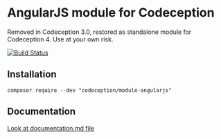 # AngularJS module for Codeception

Removed in Codeception 3.0, restored as standalone module for Codeception 4.
Use at your own risk.

[![Build Status](https://travis-ci.org/Codeception/module-angularjs.svg?branch=master)](https://travis-ci.org/Codeception/module-angularjs)

## Installation

```
composer require --dev "codeception/module-angularjs"
```

## Documentation

<a href="documentation.md">Look at documentation.md file</a>
